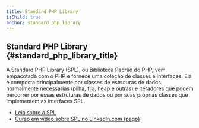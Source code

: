 ```yaml
---
title: Standard PHP Library
isChild: true
anchor: standard_php_library
---
```


## Standard PHP Library {#standard_php_library_title}

A Standard PHP Library (SPL), ou Biblioteca Padrão do PHP, vem empacotada com o PHP e fornece uma coleção de classes e 
interfaces. Ela é composta principalmente por classes de estruturas de dados normalmente necessárias (pilha, fila, heap 
e outras) e iteradores que podem percorrer por essas estruturas de dados ou por suas próprias classes que implementem as 
interfaces SPL.

* [Leia sobre a SPL][spl]
* [Curso em vídeo sobre SPL no LinkedIn.com (pago)][linkedin]

[spl]: https://php.net/book.spl
[linkedin]: https://www.linkedin.com/learning/learning-the-standard-php-library?trk=lynda_redirect_learning
